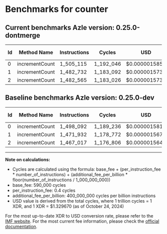 # Benchmarks for counter

## Current benchmarks Azle version: 0.25.0-dontmerge

| Id  | Method Name    | Instructions | Cycles    | USD           | USD/Million Calls | Change                           |
| --- | -------------- | ------------ | --------- | ------------- | ----------------- | -------------------------------- |
| 0   | incrementCount | 1_505_115    | 1_192_046 | $0.0000015850 | $1.58             | <font color="red">+7_023</font>  |
| 1   | incrementCount | 1_482_732    | 1_183_092 | $0.0000015731 | $1.57             | <font color="red">+10_800</font> |
| 2   | incrementCount | 1_482_565    | 1_183_026 | $0.0000015730 | $1.57             | <font color="red">+15_548</font> |

## Baseline benchmarks Azle version: 0.25.0-dev

| Id  | Method Name    | Instructions | Cycles    | USD           | USD/Million Calls |
| --- | -------------- | ------------ | --------- | ------------- | ----------------- |
| 0   | incrementCount | 1_498_092    | 1_189_236 | $0.0000015813 | $1.58             |
| 1   | incrementCount | 1_471_932    | 1_178_772 | $0.0000015674 | $1.56             |
| 2   | incrementCount | 1_467_017    | 1_176_806 | $0.0000015648 | $1.56             |

---

**Note on calculations:**

- Cycles are calculated using the formula: base_fee + (per_instruction_fee \* number_of_instructions) + (additional_fee_per_billion \* floor(number_of_instructions / 1_000_000_000))
- base_fee: 590_000 cycles
- per_instruction_fee: 0.4 cycles
- additional_fee_per_billion: 400_000_000 cycles per billion instructions
- USD value is derived from the total cycles, where 1 trillion cycles = 1 XDR, and 1 XDR = $1.329670 (as of October 24, 2024)

For the most up-to-date XDR to USD conversion rate, please refer to the [IMF website](https://www.imf.org/external/np/fin/data/rms_sdrv.aspx).
For the most current fee information, please check the [official documentation](https://internetcomputer.org/docs/current/developer-docs/gas-cost#execution).
